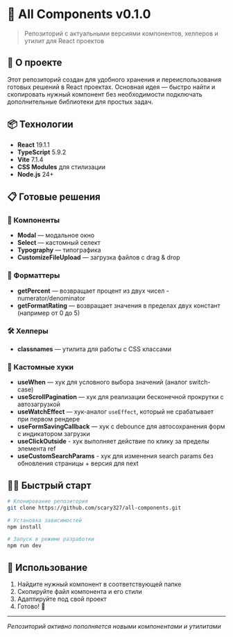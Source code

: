 # 🧩 All Components v0.1.0

> Репозиторий с актуальными версиями компонентов, хелперов и утилит для React проектов

## 🚀 О проекте

Этот репозиторий создан для удобного хранения и переиспользования готовых решений в React проектах. Основная идея — быстро найти и скопировать нужный компонент без необходимости подключать дополнительные библиотеки для простых задач.

## 📦 Технологии

- **React** 19.1.1
- **TypeScript** 5.9.2
- **Vite** 7.1.4
- **CSS Modules** для стилизации
- **Node.js** 24+

## 📋 Готовые решения

### 🎨 Компоненты

- **Modal** — модальное окно
- **Select** — кастомный селект
- **Typography** — типографика
- **CustomizeFileUpload** — загрузка файлов с drag & drop

### 🔧 Форматтеры

- **getPercent** — возвращает процент из двух чисел - numerator/denominator
- **getFormatRating** — возвращает значения в пределах двух констант (например от 0 до 5)

### 🛠 Хелперы

- **classnames** — утилита для работы с CSS классами

### 🎣 Кастомные хуки

- **useWhen** — хук для условного выбора значений (аналог switch-case)
- **useScrollPagination** — хук для реализации бесконечной прокрутки с автозагрузкой
- **useWatchEffect** — хук-аналог `useEffect`, который не срабатывает при первом рендере
- **useFormSavingCallback** — хук с debounce для автосохранения форм с индикатором загрузки
- **useClickOutside** - хук выполняет действие по клику за пределы элемента ref
- **useCustomSearchParams** - хук для изменения search params без обновления страницы + версия для next

## 🏃‍♂️ Быстрый старт

```bash
# Клонирование репозитория
git clone https://github.com/scary327/all-components.git

# Установка зависимостей
npm install

# Запуск в режиме разработки
npm run dev
```

## 📝 Использование

1. Найдите нужный компонент в соответствующей папке
2. Скопируйте файл компонента и его стили
3. Адаптируйте под свой проект
4. Готово! 🎉

---

_Репозиторий активно пополняется новыми компонентами и утилитами_
